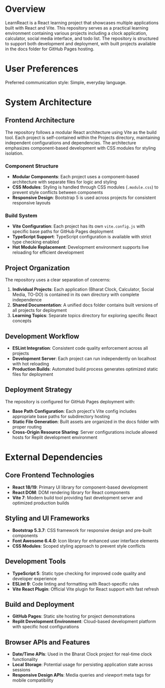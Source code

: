 # Overview

LearnReact is a React learning project that showcases multiple applications built with React and Vite. This repository serves as a practical learning environment containing various projects including a clock application, calculator, social media interface, and todo list. The repository is structured to support both development and deployment, with built projects available in the docs folder for GitHub Pages hosting.

# User Preferences

Preferred communication style: Simple, everyday language.

# System Architecture

## Frontend Architecture
The repository follows a modular React architecture using Vite as the build tool. Each project is self-contained within the Projects directory, maintaining independent configurations and dependencies. The architecture emphasizes component-based development with CSS modules for styling isolation.

### Component Structure
- **Modular Components**: Each project uses a component-based architecture with separate files for logic and styling
- **CSS Modules**: Styling is handled through CSS modules (`.module.css`) to prevent style conflicts between components
- **Responsive Design**: Bootstrap 5 is used across projects for consistent responsive layouts

### Build System
- **Vite Configuration**: Each project has its own `vite.config.js` with specific base paths for GitHub Pages deployment
- **TypeScript Support**: TypeScript configuration is available with strict type checking enabled
- **Hot Module Replacement**: Development environment supports live reloading for efficient development

## Project Organization
The repository uses a clear separation of concerns:

1. **Individual Projects**: Each application (Bharat Clock, Calculator, Social Media, TO-DO) is contained in its own directory with complete independence
2. **Shared Documentation**: A unified docs folder contains built versions of all projects for deployment
3. **Learning Topics**: Separate topics directory for exploring specific React concepts

## Development Workflow
- **ESLint Integration**: Consistent code quality enforcement across all projects
- **Development Server**: Each project can run independently on localhost with hot reloading
- **Production Builds**: Automated build process generates optimized static files for deployment

## Deployment Strategy
The repository is configured for GitHub Pages deployment with:
- **Base Path Configuration**: Each project's Vite config includes appropriate base paths for subdirectory hosting
- **Static File Generation**: Built assets are organized in the docs folder with proper routing
- **Cross-Origin Resource Sharing**: Server configurations include allowed hosts for Replit development environment

# External Dependencies

## Core Frontend Technologies
- **React 18/19**: Primary UI library for component-based development
- **React DOM**: DOM rendering library for React components
- **Vite 7**: Modern build tool providing fast development server and optimized production builds

## Styling and UI Frameworks
- **Bootstrap 5.3.7**: CSS framework for responsive design and pre-built components
- **Font Awesome 6.4.0**: Icon library for enhanced user interface elements
- **CSS Modules**: Scoped styling approach to prevent style conflicts

## Development Tools
- **TypeScript 5**: Static type checking for improved code quality and developer experience
- **ESLint 9**: Code linting and formatting with React-specific rules
- **Vite React Plugin**: Official Vite plugin for React support with fast refresh

## Build and Deployment
- **GitHub Pages**: Static site hosting for project demonstrations
- **Replit Development Environment**: Cloud-based development platform with specific host configurations

## Browser APIs and Features
- **Date/Time APIs**: Used in the Bharat Clock project for real-time clock functionality
- **Local Storage**: Potential usage for persisting application state across sessions
- **Responsive Design APIs**: Media queries and viewport meta tags for mobile compatibility